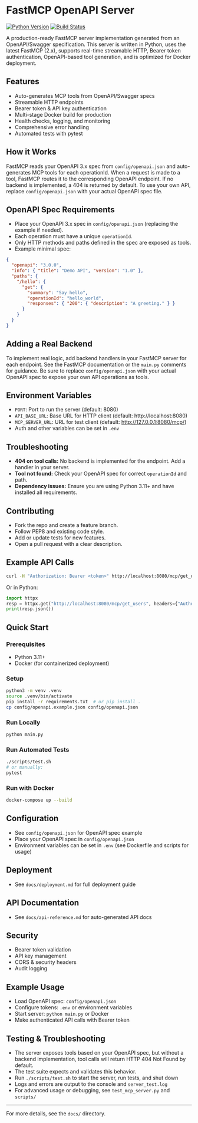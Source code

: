 # FastMCP OpenAPI Server

[![Python Version](https://img.shields.io/badge/python-3.11%2B-blue)](https://www.python.org/downloads/)
[![Build Status](https://img.shields.io/badge/build-passing-brightgreen)](https://github.com/your/repo/actions)

A production-ready FastMCP server implementation generated from an OpenAPI/Swagger specification. This server is written in Python, uses the latest FastMCP (2.x), supports real-time streamable HTTP, Bearer token authentication, OpenAPI-based tool generation, and is optimized for Docker deployment.

## Features
- Auto-generates MCP tools from OpenAPI/Swagger specs
- Streamable HTTP endpoints
- Bearer token & API key authentication
- Multi-stage Docker build for production
- Health checks, logging, and monitoring
- Comprehensive error handling
- Automated tests with pytest

## How it Works
FastMCP reads your OpenAPI 3.x spec from `config/openapi.json` and auto-generates MCP tools for each operationId. When a request is made to a tool, FastMCP routes it to the corresponding OpenAPI endpoint. If no backend is implemented, a 404 is returned by default. To use your own API, replace `config/openapi.json` with your actual OpenAPI spec file.

## OpenAPI Spec Requirements
- Place your OpenAPI 3.x spec in `config/openapi.json` (replacing the example if needed).
- Each operation must have a unique `operationId`.
- Only HTTP methods and paths defined in the spec are exposed as tools.
- Example minimal spec:

```json
{
  "openapi": "3.0.0",
  "info": { "title": "Demo API", "version": "1.0" },
  "paths": {
    "/hello": {
      "get": {
        "summary": "Say hello",
        "operationId": "hello_world",
        "responses": { "200": { "description": "A greeting." } }
      }
    }
  }
}
```

## Adding a Real Backend
To implement real logic, add backend handlers in your FastMCP server for each endpoint. See the FastMCP documentation or the `main.py` comments for guidance. Be sure to replace `config/openapi.json` with your actual OpenAPI spec to expose your own API operations as tools.

## Environment Variables
- `PORT`: Port to run the server (default: 8080)
- `API_BASE_URL`: Base URL for HTTP client (default: http://localhost:8080)
- `MCP_SERVER_URL`: URL for test client (default: http://127.0.0.1:8080/mcp/)
- Auth and other variables can be set in `.env`

## Troubleshooting
- **404 on tool calls:** No backend is implemented for the endpoint. Add a handler in your server.
- **Tool not found:** Check your OpenAPI spec for correct `operationId` and path.
- **Dependency issues:** Ensure you are using Python 3.11+ and have installed all requirements.

## Contributing
- Fork the repo and create a feature branch.
- Follow PEP8 and existing code style.
- Add or update tests for new features.
- Open a pull request with a clear description.

## Example API Calls
```sh
curl -H "Authorization: Bearer <token>" http://localhost:8080/mcp/get_users
```
Or in Python:
```python
import httpx
resp = httpx.get("http://localhost:8080/mcp/get_users", headers={"Authorization": "Bearer <token>"})
print(resp.json())
```

## Quick Start

### Prerequisites
- Python 3.11+
- Docker (for containerized deployment)

### Setup
```sh
python3 -m venv .venv
source .venv/bin/activate
pip install -r requirements.txt  # or pip install .
cp config/openapi.example.json config/openapi.json
```

### Run Locally
```sh
python main.py
```

### Run Automated Tests
```sh
./scripts/test.sh
# or manually:
pytest
```

### Run with Docker
```sh
docker-compose up --build
```

## Configuration
- See `config/openapi.json` for OpenAPI spec example
- Place your OpenAPI spec in `config/openapi.json`
- Environment variables can be set in `.env` (see Dockerfile and scripts for usage)

## Deployment
- See `docs/deployment.md` for full deployment guide

## API Documentation
- See `docs/api-reference.md` for auto-generated API docs

## Security
- Bearer token validation
- API key management
- CORS & security headers
- Audit logging

## Example Usage
- Load OpenAPI spec: `config/openapi.json`
- Configure tokens: `.env` or environment variables
- Start server: `python main.py` or Docker
- Make authenticated API calls with Bearer token

## Testing & Troubleshooting
- The server exposes tools based on your OpenAPI spec, but without a backend implementation, tool calls will return HTTP 404 Not Found by default.
- The test suite expects and validates this behavior.
- Run `./scripts/test.sh` to start the server, run tests, and shut down
- Logs and errors are output to the console and `server_test.log`
- For advanced usage or debugging, see `test_mcp_server.py` and `scripts/`

---

For more details, see the `docs/` directory.
